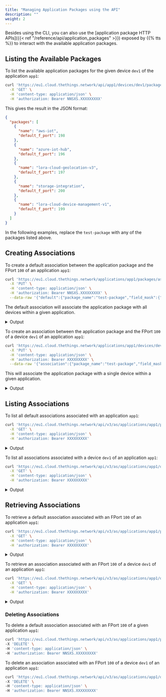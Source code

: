 ```yaml
---
title: "Managing Application Packages using the API"
description: ""
weight: 2
---
```


Besides using the CLI, you can also use the [application package HTTP APIs]({{< ref "/reference/api/application_packages" >}}) exposed by {{% tts %}} to interact with the available application packages.

<!--more-->

## Listing the Available Packages

To list the available application packages for the given device `dev1` of the application `app1`:

```bash
curl 'https://eu1.cloud.thethings.network/api/app1/devices/dev1/packages' \
  -X 'GET' \
  -H 'content-type: application/json' \
  -H 'authorization: Bearer NNSXS.XXXXXXXXX' 
```

This gives the result in the JSON format:

```json
{
  "packages": [
    {
      "name": "aws-iot",
      "default_f_port": 198
    },
    {
      "name": "azure-iot-hub",
      "default_f_port": 196
    },
    {
      "name": "lora-cloud-geolocation-v3",
      "default_f_port": 197
    },
    {
      "name": "storage-integration",
      "default_f_port": 200
    },
    {
      "name": "lora-cloud-device-management-v1",
      "default_f_port": 199
    }
  ]
}
```

In the following examples, replace the `test-package` with any of the packages listed above.

## Creating Associations

To create a default association between the application package and the FPort `100` of an application `app1`:

```bash
curl 'https://eu1.cloud.thethings.network/applications/app1/packages/associations/100' \
  -X 'PUT' \
  -H 'content-type: application/json' \
  -H 'authorization: Bearer NNSXS.XXXXXXXXX' \
  --data-raw '{"default":{"package_name":"test-package","field_mask":{"paths":["package_name"]}}}'
```

The default association will associate the application package with all devices within a given application.

<details><summary>Output</summary>

```json
{
  "ids": {
    "application_ids": {
      "application_id": "app1"
    },
    "f_port": 100
  },
  "created_at": "2021-12-30T10:26:31.302076317Z",
  "updated_at": "2021-12-30T10:26:31.302076317Z"
}
```
</details>

To create an association between the application package and the FPort `100` of a device `dev1` of an application `app1`:

```bash
curl 'https://eu1.cloud.thethings.network/applications/app1/devices/dev1/packages/associations/100' \
  -X 'PUT' \
  -H 'content-type: application/json' \
  -H 'authorization: Bearer XXXXXXXXX' \
  --data-raw '{"association":{"package_name":"test-package","field_mask":{"paths":["package_name"]}}}'
```

This will associate the application package with a single device within a given application.

<details><summary>Output</summary>

```json
{
  "ids": {
    "end_device_ids": {
      "device_id": "dev1",
      "application_ids": {
        "application_id": "app1"
      }
    },
    "f_port": 100
  },
  "created_at": "2021-12-30T10:55:09.496854413Z",
  "updated_at": "2021-12-30T10:55:09.496854413Z"
}
```
</details>

## Listing Associations

To list all default associations associated with an application `app1`:

```bash
curl 'https://eu1.cloud.thethings.network/api/v3/as/applications/app1/packages/associations' \
  -X 'GET' \
  -H 'content-type: application/json' \
  -H 'authorization: Bearer XXXXXXXXX'
```

<details><summary>Output</summary>

```json
{
  "defaults": [
    {
      "ids": {
        "application_ids": {
          "application_id": "app1"
        },
        "f_port": 100
      },
      "created_at": "2021-12-30T10:26:31.302076317Z",
      "updated_at": "2021-12-30T10:26:31.302076317Z",
      "package_name": "test-package"
    },
    {
      "ids": {
        "application_ids": {
          "application_id": "app1"
        },
        "f_port": 199
      },
      "created_at": "2021-07-08T12:30:41.725276723Z",
      "updated_at": "2021-10-07T08:40:08.559179797Z",
      "package_name": "lora-cloud-device-management-v1"
    }
  ]
}
```
</details>

To list all associations associated with a device `dev1` of an application `app1`:

```bash
curl 'https://eu1.cloud.thethings.network/api/v3/as/applications/app1/devices/dev1/packages/associations' \
  -X 'GET' \
  -H 'content-type: application/json' \
  -H 'authorization: Bearer XXXXXXXXX'
```

<details><summary>Output</summary>

```json
{
  "associations": [
    {
      "ids": {
        "end_device_ids": {
          "device_id": "dev1",
          "application_ids": {
            "application_id": "app1"
          }
        },
        "f_port": 200
      },
      "created_at": "2021-12-30T10:55:09.496854413Z",
      "updated_at": "2021-12-30T10:55:09.496854413Z"
    }
  ]
}
```
</details>

## Retrieving Associations

To retrieve a default association associated with an FPort `100` of an application `app1`:

```bash
curl 'https://eu1.cloud.thethings.network/api/v3/as/applications/app1/packages/associations/100' \
  -X 'GET' \
  -H 'content-type: application/json' \
  -H 'authorization: Bearer XXXXXXXXX'
```

<details><summary>Output</summary>

```json
{
  "ids": {
    "application_ids": {
      "application_id": "app1"
    },
    "f_port": 100
  },
  "created_at": "2021-12-30T10:26:31.302076317Z",
  "updated_at": "2021-12-30T10:26:31.302076317Z"
}
```
</details>

To retrieve an association associated with an FPort `100` of a device `dev1` of an application `app1`:

```bash
curl 'https://eu1.cloud.thethings.network/api/v3/as/applications/app1/devices/dev1/packages/associations/100' \
  -X 'GET' \
  -H 'content-type: application/json' \
  -H 'authorization: Bearer XXXXXXXXX'
```

<details><summary>Output</summary>

```json
{
  "ids": {
    "end_device_ids": {
      "device_id": "dev1",
      "application_ids": {
        "application_id": "app1"
      }
    },
    "f_port": 100
  },
  "created_at": "2021-12-30T10:55:09.496854413Z",
  "updated_at": "2021-12-30T10:55:09.496854413Z"
}
```
</details>

### Deleting Associations

To delete a default association associated with an FPort `100` of a given application `app1`:

```bash
curl 'https://eu1.cloud.thethings.network/api/v3/as/applications/app1/packages/associations/100' \
-X 'DELETE' \
-H 'content-type: application/json' \
-H 'authorization: Bearer NNSXS.XXXXXXXXX'
```

To delete an association associated with an FPort `100` of a device `dev1` of an application `app1`:

```bash
curl 'https://eu1.cloud.thethings.network/api/v3/as/applications/app1/devices/dev1/packages/associations/100' \
-X 'DELETE' \
-H 'content-type: application/json' \
-H 'authorization: Bearer NNSXS.XXXXXXXXX'
```